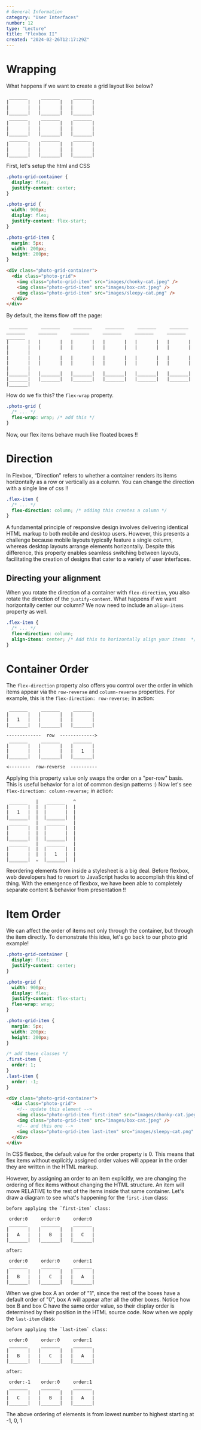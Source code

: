 ```yaml
---
# General Information
category: "User Interfaces"
number: 12
type: "Lecture"
title: "Flexbox II"
created: "2024-02-26T12:17:29Z"
---
```


# Wrapping

What happens if we want to create a grid layout like below?

```text
 _______     _______     _______
|       |   |       |   |       |
|       |   |       |   |       |
|_______|   |_______|   |_______|
 _______     _______     _______
|       |   |       |   |       |
|       |   |       |   |       |
|_______|   |_______|   |_______|
 _______     _______     _______
|       |   |       |   |       |
|       |   |       |   |       |
|_______|   |_______|   |_______|

```

First, let's setup the html and CSS

```css
.photo-grid-container {
  display: flex;
  justify-content: center;
}

.photo-grid {
  width: 900px;
  display: flex;
  justify-content: flex-start;
}

.photo-grid-item {
  margin: 5px;
  width: 200px;
  height: 200px;
}
```

```html
<div class="photo-grid-container">
  <div class="photo-grid">
    <img class="photo-grid-item" src="images/chonky-cat.jpeg" />
    <img class="photo-grid-item" src="images/box-cat.jpeg" />
    <img class="photo-grid-item" src="images/sleepy-cat.png" />
  </div>
</div>
```

By default, the items flow off the page:

```text
 _______     _______     _______     _______     _______     _______     _______     _______     _______     _______     _______     _______     _______
|       |   |       |   |       |   |       |   |       |   |       |   |       |   |       |   |       |   |       |   |       |   |       |   |       |
|       |   |       |   |       |   |       |   |       |   |       |   |       |   |       |   |       |   |       |   |       |   |       |   |       |
|_______|   |_______|   |_______|   |_______|   |_______|   |_______|   |_______|   |_______|   |_______|   |_______|   |_______|   |_______|   |_______|

```

How do we fix this? the `flex-wrap` property.

```css
.photo-grid {
  /* ... */
  flex-wrap: wrap; /* add this */
}
```

Now, our flex items behave much like floated boxes !!

# Direction

In Flexbox, “Direction” refers to whether a container renders its items horizontally as a row or vertically as a column. You can change the direction with a single line of css !!

```css
.flex-item {
  /* ... */
  flex-direction: column; /* adding this creates a column */
}
```

A fundamental principle of responsive design involves delivering identical HTML markup to both mobile and desktop users. However, this presents a challenge because mobile layouts typically feature a single column, whereas desktop layouts arrange elements horizontally. Despite this difference, this property enables seamless switching between layouts, facilitating the creation of designs that cater to a variety of user interfaces.

## Directing your alignment

When you rotate the direction of a container with `flex-direction`, you also rotate the direction of the `justify-content`. What happens if we want horizontally center our column? We now need to include an `align-items` property as well.

```css
.flex-item {
  /* ... */
  flex-direction: column;
  align-items: center; /* Add this to horizontally align your items  */
}
```

# Container Order

The `flex-direction` property also offers you control over the order in which items appear via the `row-reverse` and `column-reverse` properties. For example, this is the `flex-direction: row-reverse;` in action:

```text
 _______     _______     _______
|       |   |       |   |       |
|   1   |   |       |   |       |
|_______|   |_______|   |_______|

-------------  row  ------------->
 _______     _______     _______
|       |   |       |   |       |
|       |   |       |   |   1   |
|_______|   |_______|   |_______|

<--------  row-reverse  ----------

```

Applying this property value only swaps the order on a "per-row" basis. This is useful behavior for a lot of common design patterns :) Now let's see `flex-direction: column-reverse;` in action:

```text
 _______   |   _______   ^
|       |  |  |       |  |
|   1   |  |  |       |  |
|_______|  |  |_______|  |
 _______   |   _______   |
|       |  |  |       |  |
|       |  |  |       |  |
|_______|  |  |_______|  |
 _______   |   _______   |
|       |  |  |       |  |
|       |  |  |   1   |  |
|_______|  ⌄  |_______|  |

```

Reordering elements from inside a stylesheet is a big deal. Before flexbox, web developers had to resort to JavaScript hacks to accomplish this kind of thing. With the emergence of flexbox, we have been able to completely separate content & behavior from presentation !!

# Item Order

We can affect the order of items not only through the container, but through the item directly. To demonstrate this idea, let's go back to our photo grid example!

```css
.photo-grid-container {
  display: flex;
  justify-content: center;
}

.photo-grid {
  width: 900px;
  display: flex;
  justify-content: flex-start;
  flex-wrap: wrap;
}

.photo-grid-item {
  margin: 5px;
  width: 200px;
  height: 200px;
}

/* add these classes */
.first-item {
  order: 1;
}
.last-item {
  order: -1;
}
```

```html
<div class="photo-grid-container">
  <div class="photo-grid">
    <!-- update this element -->
    <img class="photo-grid-item first-item" src="images/chonky-cat.jpeg" />
    <img class="photo-grid-item" src="images/box-cat.jpeg" />
    <!-- and this one -->
    <img class="photo-grid-item last-item" src="images/sleepy-cat.png" />
  </div>
</div>
```

In CSS flexbox, the default value for the order property is 0. This means that flex items without explicitly assigned order values will appear in the order they are written in the HTML markup.

However, by assigning an order to an item explicitly, we are changing the ordering of flex items without changing the HTML structure. An item will move RELATIVE to the rest of the items inside that same container. Let's draw a diagram to see what's happening for the `first-item` class:

```text
before applying the `first-item` class:

 order:0     order:0     order:0
 _______     _______     _______
|       |   |       |   |       |
|   A   |   |   B   |   |   C   |
|_______|   |_______|   |_______|

after:

 order:0     order:0     order:1
 _______     _______     _______
|       |   |       |   |       |
|   B   |   |   C   |   |   A   |
|_______|   |_______|   |_______|

```

When we give box A an order of "1", since the rest of the boxes have a default order of "0", box A will appear after all the other boxes. Notice how box B and box C have the same order value, so their display order is determined by their position in the HTML source code. Now when we apply the `last-item` class:

```text
before applying the `last-item` class:

 order:0     order:0     order:1
 _______     _______     _______
|       |   |       |   |       |
|   B   |   |   C   |   |   A   |
|_______|   |_______|   |_______|

after:

 order:-1    order:0     order:1
 _______     _______     _______
|       |   |       |   |       |
|   C   |   |   B   |   |   A   |
|_______|   |_______|   |_______|

```

The above ordering of elements is from lowest number to highest starting at -1, 0, 1
